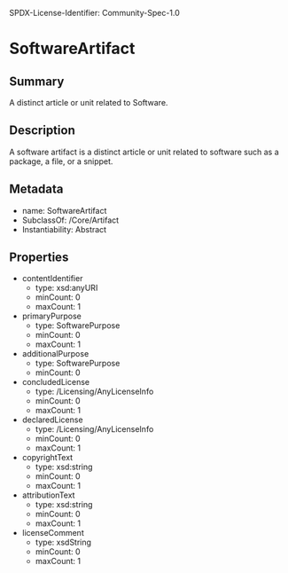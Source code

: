 SPDX-License-Identifier: Community-Spec-1.0

# SoftwareArtifact

## Summary

A distinct article or unit related to Software.

## Description

A software artifact is a distinct article or unit related to software
such as a package, a file, or a snippet.

## Metadata

- name: SoftwareArtifact
- SubclassOf: /Core/Artifact
- Instantiability: Abstract

## Properties

- contentIdentifier
  - type: xsd:anyURI
  - minCount: 0
  - maxCount: 1
- primaryPurpose
  - type: SoftwarePurpose
  - minCount: 0
  - maxCount: 1
- additionalPurpose
  - type: SoftwarePurpose
  - minCount: 0
- concludedLicense
  - type: /Licensing/AnyLicenseInfo
  - minCount: 0
  - maxCount: 1
- declaredLicense
  - type: /Licensing/AnyLicenseInfo
  - minCount: 0
  - maxCount: 1
- copyrightText
  - type: xsd:string
  - minCount: 0
  - maxCount: 1
- attributionText
  - type: xsd:string
  - minCount: 0
  - maxCount: 1
- licenseComment
  - type: xsdString
  - minCount: 0
  - maxCount: 1  
